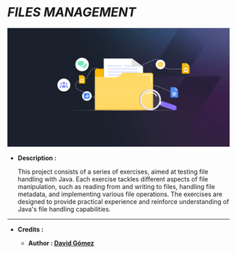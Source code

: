 # _FILES MANAGEMENT_

![THUMBNAIL](resources/img/Thumbnail.png)

- **Description :**

  This project consists of a series of exercises, aimed at testing file handling with Java. Each exercise tackles different aspects of file manipulation, such as reading from and writing to files, handling file metadata, and implementing various file operations. The exercises are designed to provide practical experience and reinforce understanding of Java's file handling capabilities.

---

- **Credits :**

  - **Author : [David Gómez](https://github.com/DavidGomezToca)**
